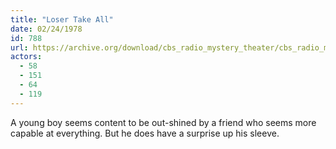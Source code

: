 ```yaml
---
title: "Loser Take All"
date: 02/24/1978
id: 788
url: https://archive.org/download/cbs_radio_mystery_theater/cbs_radio_mystery_theater-0751-0800.zip/cbs_radio_mystery_theater-0751-0800%2Fcbsrmt_0788_loser_take_all.mp3
actors:
  - 58
  - 151
  - 64
  - 119
---
```

A young boy seems content to be out-shined by a friend who seems more capable at everything. But he does have a surprise up his sleeve.